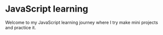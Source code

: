 # JavaScript learning

Welcome to my JavaScript learning journey where I try make mini projects and practice it.